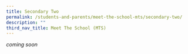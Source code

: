 ```yaml
---
title: Secondary Two
permalink: /students-and-parents/meet-the-school-mts/secondary-two/
description: ""
third_nav_title: Meet The School (MTS)
---
```

*coming soon*